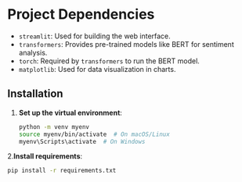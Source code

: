 # Project Dependencies

- `streamlit`: Used for building the web interface.
- `transformers`: Provides pre-trained models like BERT for sentiment analysis.
- `torch`: Required by `transformers` to run the BERT model.
- `matplotlib`: Used for data visualization in charts.


## Installation

1. **Set up the virtual environment**:
   ```bash
   python -m venv myenv
   source myenv/bin/activate  # On macOS/Linux
   myenv\Scripts\activate  # On Windows

2.**Install requirements**:
```bash
pip install -r requirements.txt
